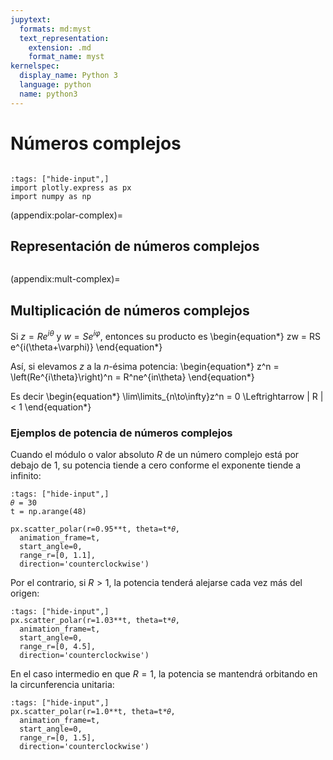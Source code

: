 ```yaml
---
jupytext:
  formats: md:myst
  text_representation:
    extension: .md
    format_name: myst
kernelspec:
  display_name: Python 3
  language: python
  name: python3
---
```


# Números complejos


```{include} ../math-definitions.md
```

```{code-cell} ipython3
:tags: ["hide-input",]
import plotly.express as px
import numpy as np
```

(appendix:polar-complex)=
## Representación de números complejos
```{image} ../figures/polar-complex.png
```

(appendix:mult-complex)=
## Multiplicación de números complejos

Si $z = Re^{i\theta}$ y $w = Se^{i\varphi}$, entonces su producto es
\begin{equation*}
zw = RS e^{i(\theta+\varphi)}
\end{equation*}


Así, si elevamos $z$ a la $n$-ésima potencia:
\begin{equation*}
  z^n = \left(Re^{i\theta}\right)^n = R^ne^{in\theta}
\end{equation*}

Es decir
\begin{equation*}
\lim\limits_{n\to\infty}z^n = 0 \Leftrightarrow | R | < 1
\end{equation*}


### Ejemplos de potencia de números complejos

Cuando el módulo o valor absoluto $R$ de un número complejo está por debajo de 1, su potencia tiende a cero conforme el exponente tiende a infinito:

```{code-cell} ipython3
:tags: ["hide-input",]
𝜃 = 30
t = np.arange(48)

px.scatter_polar(r=0.95**t, theta=t*𝜃,
  animation_frame=t,
  start_angle=0,
  range_r=[0, 1.1],
  direction='counterclockwise')
```

Por el contrario, si $R > 1$, la potencia tenderá alejarse cada vez más del origen:
```{code-cell} ipython3
:tags: ["hide-input",]
px.scatter_polar(r=1.03**t, theta=t*𝜃,
  animation_frame=t,
  start_angle=0,
  range_r=[0, 4.5],
  direction='counterclockwise')
```

En el caso intermedio en que $R = 1$, la potencia se mantendrá orbitando en la circunferencia unitaria:
```{code-cell} ipython3
:tags: ["hide-input",]
px.scatter_polar(r=1.0**t, theta=t*𝜃,
  animation_frame=t,
  start_angle=0,
  range_r=[0, 1.5],
  direction='counterclockwise')
```
